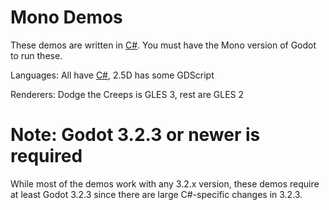 # Mono Demos

These demos are written in [C#](https://docs.godotengine.org/en/latest/getting_started/scripting/c_sharp/index.html).
You must have the Mono version of Godot to run these.

Languages: All have [C#](https://docs.godotengine.org/en/latest/getting_started/scripting/c_sharp/index.html),
2.5D has some GDScript

Renderers: Dodge the Creeps is GLES 3, rest are GLES 2

# Note: Godot 3.2.3 or newer is required

While most of the demos work with any 3.2.x version, these demos require
at least Godot 3.2.3 since there are large C#-specific changes in 3.2.3.
